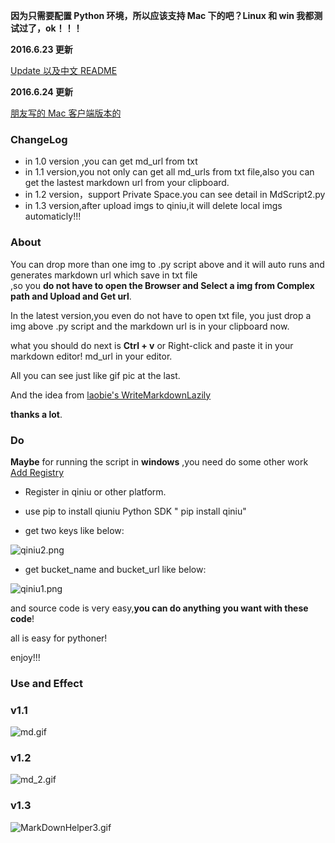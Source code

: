 
**因为只需要配置 Python 环境，所以应该支持 Mac 下的吧？Linux 和 win 我都测试过了，ok！！！**

**2016.6.23 更新**

[Update 以及中文 README](https://github.com/wuchangfeng/MarkDownHelper/blob/master/README-CN.MD)

**2016.6.24 更新**

[朋友写的 Mac 客户端版本的](https://www.v2ex.com/t/287683)

### ChangeLog

* in 1.0 version ,you can get md_url from txt
* in 1.1 version,you  not only can get all md_urls from txt file,also you can get the lastest markdown url from your clipboard.
* in 1.2 version，support Private Space.you can see detail in MdScript2.py
* in 1.3 version,after upload imgs to qiniu,it will delete local imgs automaticly!!!

### About 

You can drop more than one img to .py script above  and it will auto runs and generates markdown url which save in txt file  
,so you **do not have to open the Browser and Select a img from Complex path and Upload and Get url**.

In the latest version,you even do not have to open txt file, you just drop a img above .py script and the markdown url is in your clipboard now. 

what you should do next is **Ctrl + v** or Right-click and paste it in your markdown editor! 
md_url in your editor. 


All you can see just like gif pic at the last.

And the idea from [laobie's WriteMarkdownLazily](https://github.com/laobie/WriteMarkdownLazily) 

**thanks a lot**. 


### Do

**Maybe** for running the script in **windows** ,you need do some other work [Add Registry](https://mindlesstechnology.wordpress.com/2008/03/29/make-python-scripts-droppable-in-windows/) 

* Register in qiniu or other platform.

* use pip to install qiuniu Python SDK " pip install qiniu"

*  get two keys like below:

![qiniu2.png](http://7xrl8j.com1.z0.glb.clouddn.com/qiniu2.png)

* get bucket_name and bucket_url like below:

![qiniu1.png](http://7xrl8j.com1.z0.glb.clouddn.com/qiniu1.png)

and source code is very easy,**you can do anything you want with these code**!

all is easy  for pythoner!

enjoy!!!




### Use and Effect

### v1.1
![md.gif](http://upload-images.jianshu.io/upload_images/1069257-35a8703c1f455ccc.gif?imageMogr2/auto-orient/strip)

### v1.2
![md_2.gif](http://upload-images.jianshu.io/upload_images/1069257-864eebb4f93b1879.gif?imageMogr2/auto-orient/strip)

###  v1.3
![MarkDownHelper3.gif](http://7xrl8j.com1.z0.glb.clouddn.com/MarkDownHelper3.gif)





